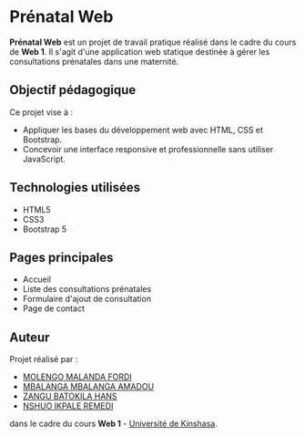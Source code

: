 # Prénatal Web

**Prénatal Web** est un projet de travail pratique réalisé dans le cadre du cours de **Web 1**. Il s'agit d'une application web statique destinée à gérer les consultations prénatales dans une maternité.

## Objectif pédagogique

Ce projet vise à :
- Appliquer les bases du développement web avec HTML, CSS et Bootstrap.
- Concevoir une interface responsive et professionnelle sans utiliser JavaScript.

## Technologies utilisées

- HTML5  
- CSS3  
- Bootstrap 5

## Pages principales

- Accueil
- Liste des consultations prénatales
- Formulaire d'ajout de consultation
- Page de contact

## Auteur
Projet réalisé par :
- [MOLENGO MALANDA FORDI](https://github.com/fordimalanda)
- [MBALANGA MBALANGA AMADOU](https://github.com/Useramadou)
- [ZANGU BATOKILA HANS](https://github.com/hanszangu)
- [NSHUO IKPALE REMEDI](https://github.com/RMD24-web)
  
dans le cadre du cours **Web 1** - [Université de Kinshasa](https://www.unikin.ac.cd/).
